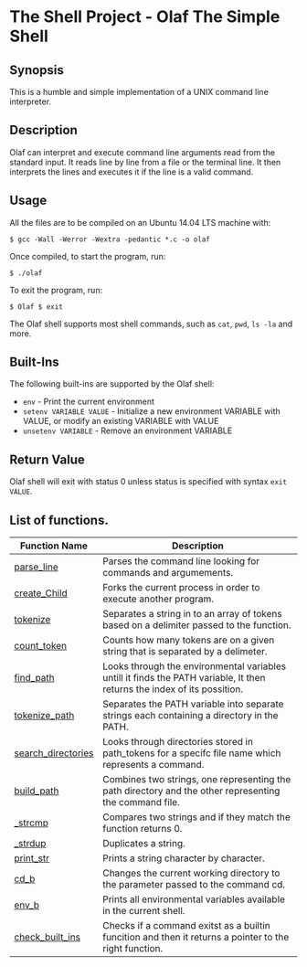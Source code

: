 # The Shell Project - Olaf The Simple Shell

## Synopsis
This is a humble and simple implementation of a UNIX command line interpreter.

## Description
Olaf can interpret and execute command line arguments read from the standard input. It reads line by line from a file or the terminal line. It then interprets the lines and executes it if the line is a valid command.

## Usage
All the files are to be compiled on an Ubuntu 14.04 LTS machine with:    
```
$ gcc -Wall -Werror -Wextra -pedantic *.c -o olaf
```  
  
Once compiled, to start the program, run:    
```
$ ./olaf
```  
  
To exit the program, run:  
```
$ Olaf $ exit
```  
  
The Olaf shell supports most shell commands, such as ```cat```, ```pwd```, ```ls -la``` and more.  

## Built-Ins  
The following built-ins are supported by the Olaf shell:   
  
+ ```env``` - Print the current environment    
+ ```setenv VARIABLE VALUE``` - Initialize  a new environment VARIABLE  with VALUE, or modify an existing VARIABLE with VALUE  
+ ```unsetenv VARIABLE``` - Remove an environment VARIABLE   

## Return Value  
Olaf shell will exit with status 0 unless status is specified with syntax ```exit VALUE```.  

## List of functions.

| Function Name | Description |
|---------------- | -----------|
|[parse_line](https://github.com/stvngrcia/simple_shell/blob/master/parsing_functions.c)    | Parses the command line looking for commands and argumements.|
|[create_Child](https://github.com/stvngrcia/simple_shell/blob/master/parsing_functions.c) | Forks the current process in order to execute another program.|
|[tokenize](https://github.com/stvngrcia/simple_shell/blob/master/parsing_functions.c) | Separates a string in to an array of tokens based on a delimiter passed to the function. |
|[count_token](https://github.com/stvngrcia/simple_shell/blob/master/parsing_functions.c) | Counts how many tokens are on a given string that is separated by a delimeter. |
|[find_path](https://github.com/stvngrcia/simple_shell/blob/master/find_path.c)|Looks through the environmental variables untill it finds the PATH variable, It then returns the index of its possition.|
|[tokenize_path](https://github.com/stvngrcia/simple_shell/blob/master/find_path.c) | Separates the PATH variable into separate strings each containing a directory in the PATH. |
|[search_directories](https://github.com/stvngrcia/simple_shell/blob/master/find_path.c) | Looks through directories stored in path_tokens for a specifc file name which represents a command. |
|[build_path](https://github.com/stvngrcia/simple_shell/blob/master/find_path.c) | Combines two strings, one representing the path directory and the other representing the command file. |
|[_strcmp](https://github.com/stvngrcia/simple_shell/blob/master/hbtlib.c) | Compares two strings and if they match the function returns 0.|
|[_strdup](https://github.com/stvngrcia/simple_shell/blob/master/hbtlib.c) | Duplicates a string.|
|[print_str](https://github.com/stvngrcia/simple_shell/blob/master/hbtlib.c)| Prints a string character by character.|
|[cd_b](https://github.com/stvngrcia/simple_shell/blob/master/builtins.c) | Changes the current working directory to the parameter passed to the command cd. |
|[env_b](https://github.com/stvngrcia/simple_shell/blob/master/builtins.c) | Prints all environmental variables available in the current shell.
|[check_built_ins](https://github.com/stvngrcia/simple_shell/blob/master/builtins.c) | Checks if a command exitst as a builtin funcition and then it returns a pointer to the right function.|

